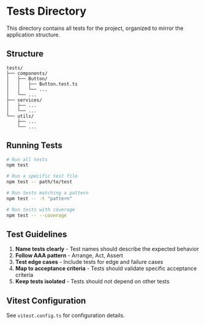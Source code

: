 # Tests Directory

This directory contains all tests for the project, organized to mirror the application structure.

## Structure

```
tests/
├── components/
│   ├── Button/
│   │   ├── Button.test.ts
│   │   └── ...
│   └── ...
├── services/ 
│   ├── ...
│   └── ...
└── utils/
    ├── ...
    └── ...
```

## Running Tests

```bash
# Run all tests
npm test

# Run a specific test file
npm test -- path/to/test

# Run tests matching a pattern
npm test -- -t "pattern"

# Run tests with coverage
npm test -- --coverage
```

## Test Guidelines

1. **Name tests clearly** - Test names should describe the expected behavior
2. **Follow AAA pattern** - Arrange, Act, Assert
3. **Test edge cases** - Include tests for edge and failure cases
4. **Map to acceptance criteria** - Tests should validate specific acceptance criteria
5. **Keep tests isolated** - Tests should not depend on other tests

## Vitest Configuration

See `vitest.config.ts` for configuration details.